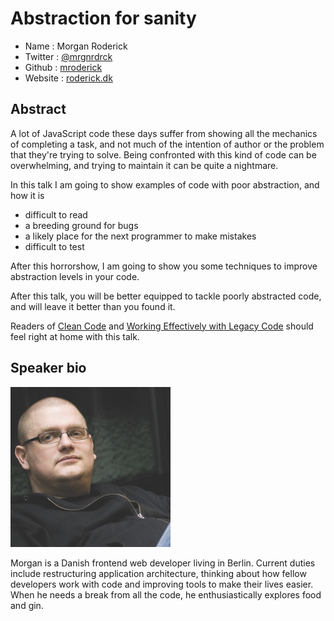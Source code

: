 # Abstraction for sanity

* Name      : Morgan Roderick
* Twitter   : [@mrgnrdrck](https://twitter.com/mrgnrdrck)
* Github    : [mroderick](https://github.com/mroderick)
* Website   : [roderick.dk](http://roderick.dk)

## Abstract

A lot of JavaScript code these days suffer from showing all the mechanics of completing a task, and not much of the intention of author or the problem that they're trying to solve. Being confronted with this kind of code can be overwhelming, and trying to maintain it can be quite a nightmare.

In this talk I am going to show examples of code with poor abstraction, and how it is

* difficult to read
* a breeding ground for bugs
* a likely place for the next programmer to make mistakes
* difficult to test

After this horrorshow, I am going to show you some techniques to improve abstraction levels in your code.

After this talk, you will be better equipped to tackle poorly abstracted code, and will leave it better than you found it.

Readers of [Clean Code](http://www.amazon.com/Clean-Code-Handbook-Software-Craftsmanship/dp/0132350882) and [Working Effectively with Legacy Code](http://www.amazon.com/Working-Effectively-Legacy-Michael-Feathers/dp/0131177052) should feel right at home with this talk.

## Speaker bio

![mroderick](images/mroderick.png)

Morgan is a Danish frontend web developer living in Berlin. Current duties include restructuring application architecture, thinking about how fellow developers work with code and improving tools to make their lives easier. When he needs a break from all the code, he enthusiastically explores food and gin.
